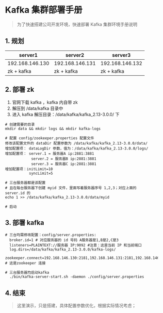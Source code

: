 # Kafka 集群部署手册

>   为了快速搭建公司开发环境，快速部署 Kafka 集群环境手册说明

## 1. 规划

| server1         | server2         | server3         |
| --------------- | --------------- | --------------- |
| 192.168.146.130 | 192.168.146.131 | 192.168.146.132 |
| zk + kafka      | zk + kafka      | zk + kafka      |

## 2. 部署 zk

1.  官网下载 kafka ，kafka 内自带 zk
2.  解压到 /data/kafka 目录中
3.  进入 kafka 解压目录：/data/kafka/kafka_2.13-3.0.0/ 下

```shell
# 创建需要的目录
mkdir data && mkdir logs && mkdir kafka-logs

# 配置 config/zookeeper.properties 配置文件
修改该配置文件的 dataDir 配置参数为 /data/kafka/kafka_2.13-3.0.0/data/
增加配置项： dataLogDir 参数，值为：/data/kafka/kafka_2.13-3.0.0/logs/
增加配置项： server.1 = 服务器A ip:2881:3881
            server.2 = 服务器B ip:2881:3881
            server.3 = 服务器C ip:2881:3881
增加配置项：initLimit=10 
           syncLimit=5

# 三台服务器都是该配置
# 且在每台服务器下创建 myid 文件，里面写着服务器序号 1,2,3；对应上面的 server.id 的
echo 1 >> /data/kafka/kafka_2.13-3.0.0/data/myid

# 启动
```

## 3. 部署 kafka 

```shell
# 三台均需修改配置：config/server.properties:
  broker.id=1 # 对应服务器的 id 号码 A服务器是1,B是2,C是3
  listeners=PLAINTEXT://服务器 IP:9092 #注意：这是当前 IP 和当前端口
  log.dirs=/data/kafka/kafka_2.13-3.0.0/kafka-logs/
  zookeeper.connect=192.168.146.130:2181,192.168.146.131:2181,192.168.146.132:2181 # 这是zookeeper 连接

# 三台服务器均启动kafka
  ./bin/kafka-server-start.sh -daemon ./config/server.properties
```

## 4. 结束

>   这里演示，只是搭建，具体配置参数优化，根据实际情况考虑；